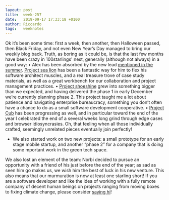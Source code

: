 ```yaml
---
layout: post
title:  week-257
date:   2019-09-17 17:33:18 +0100
author: Riccardo
tags:   weeknotes
---
```

Ok it’s been some time: first a week, then another, then Halloween passed, then Black Friday, and not even New Year’s Day managed to bring our weekly blog back.
Truth, as boring as it could be, is that the last few months have been crazy in 100starlings' nest, generally (although not always) in a good way:
• Alex has been absorbed by the new lead [mentioned in the summer](https://www.100starlings.com/2019/08/24/week-233.html). <abbr title="A highly complex multi layered beast">Project sea lion</abbr> has been a fantastic way for him to flex his software architect muscles, and a real treasure trove of case study materials, as well as a great workbench for our collaboration and project management practices.
• <abbr title="think generative video processing, in the cloud">Project shoeshine</abbr> grew into something bigger than we expected, and having delivered the phase 1 in early December we’re currently planning phase 2. This project taught me a lot about patience and navigating enterprise bureaucracy, something you don’t often have a chance to do as a small software development cooperative.
• <abbr title="A small, elegant, cute, text centric app">Project Cub</abbr> has been progressing as well, and in particular toward the end of the year I celebrated the end of a several weeks long grind through edge cases and browser idiosyncrasies. Oh, that feeling when all those individually crafted, seemingly unrelated pieces eventually join perfectly!
* We also started work on two new projects: a small prototype for an early stage mobile startup, and another “phase 2” for a company that is doing some mportant work in the green tech space.

We also lost an element of the team: Norbi decided to pursue an opportunity with a friend of his just before the end of the year; as sad as seen him go makes us, we wish him the best of luck in his new venture.
This also means that our murmuration is now at least one starling short!
If you are a software developer and like the idea of working with a fully remote company of decent human beings on projects ranging from moving boxes to fixing climate change, please consider [saying hi](mailto:iwanttowork@100starlings.com)!

